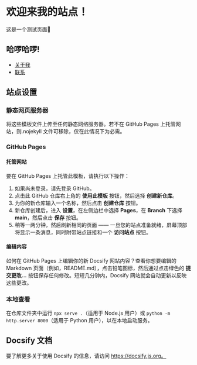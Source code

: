 # 欢迎来我的站点！
这是一个测试页面:100:

## 哈啰哈啰!

- [关于我](about.md)
- [联系](contact.md)

## 站点设置

### 静态网页服务器
将这些模板文件上传至任何静态网络服务器。若不在 GitHub Pages 上托管网站，则.nojekyll 文件可移除，仅在此情况下为必需。

### GitHub Pages

#### 托管网站
要在 GitHub Pages 上托管此模板，请执行以下操作：

1. 如果尚未登录，请先登录 GitHub。
2. 点击此 GitHub 仓库右上角的 **使用此模板** 按钮，然后选择 **创建新仓库**。
3. 为你的新仓库输入一个名称，然后点击 **创建仓库** 按钮。
4. 新仓库创建后，进入 **设置**，在左侧边栏中选择 **Pages**，在 **Branch** 下选择 **main**，然后点击 **保存** 按钮。
5. 稍等一两分钟，然后刷新相同的页面 —— 一旦您的站点准备就绪，屏幕顶部将显示一条消息，同时附带站点链接和一个 **访问站点** 按钮。

#### 编辑内容
如何在 GitHub Pages 上编辑你的新 Docsify 网站内容？查看你想要编辑的 Markdown 页面（例如，README.md），点击铅笔图标，然后通过点击绿色的 **提交更改...** 按钮保存任何修改。短短几分钟内，Docsify 网站就会自动更新以反映这些更改。

### 本地查看
在仓库文件夹中运行 `npx serve .`（适用于 Node.js 用户）或 `python -m http.server 8000`（适用于 Python 用户），以在本地启动服务。

## Docsify 文档
要了解更多关于使用 Docsify 的信息，请访问 https://docsify.js.org。